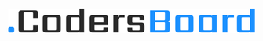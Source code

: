 <p align="center">
  <img src="/.github/logo.svg">
</p>

<p align="center">
  <img src="https://img.shields.io/badge/Maintained%3F-yes-green.svg" alt=""/>
  <img src="https://img.shields.io/github/license/CodersCrew/coders-board-v2" alt=""/>
  <img src="https://github.com/CodersCrew/coders-board-v2/workflows/.github/workflows/ci-backend.yml/badge.svg?branch=master" alt=""/>
</p>
